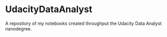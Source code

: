 # UdacityDataAnalyst
A repository of my notebooks created throughput the Udacity Data Analyst nanodegree.
